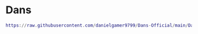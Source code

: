 # Dans
```lua
https://raw.githubusercontent.com/danielgamer9799/Dans-Official/main/Dans/loader.lua
```
